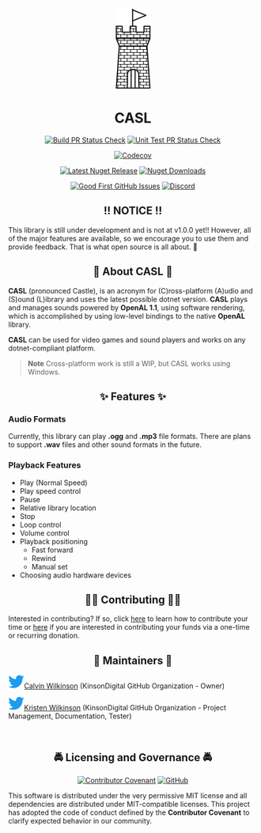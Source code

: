 <div align="center">

![asdf](https://raw.githubusercontent.com/KinsonDigital/CASL/preview/Documentation/Images/casl-logo.png)
</div>

<h1 style="border:0;font-weight:bold" align="center">CASL</h1>

<div align="center">

[![Build PR Status Check](https://img.shields.io/github/actions/workflow/status/KinsonDigital/CASL/build-status-check.yml?label=%E2%9A%99%EF%B8%8FBuild)](https://github.com/KinsonDigital/CASL/actions/workflows/build-status-check.yml)
[![Unit Test PR Status Check](https://img.shields.io/github/actions/workflow/status/KinsonDigital/CASL/unit-test-status-check.yml?label=%F0%9F%A7%AATests)](https://github.com/KinsonDigital/CASL/actions/workflows/unit-test-status-check.yml)

[![Codecov](https://img.shields.io/codecov/c/github/KinsonDigital/CASL?label=Code%20Coverage&logo=codecov)](https://app.codecov.io/gh/KinsonDigital/CASL/tree/preview)

[![Latest Nuget Release](https://img.shields.io/nuget/vpre/kinsondigital.CASL?label=Latest%20Release&logo=nuget)](https://www.nuget.org/packages/KinsonDigital.CASL)
[![Nuget Downloads](https://img.shields.io/nuget/dt/KinsonDigital.CASL?color=0094FF&label=nuget%20downloads&logo=nuget)](https://www.nuget.org/stats/packages/KinsonDigital.CASL?groupby=Version)

[![Good First GitHub Issues](https://img.shields.io/github/issues/kinsondigital/CASL/good%20first%20issue?color=7057ff&label=Good%20First%20Issues)](https://github.com/KinsonDigital/CASL/issues?q=is%3Aissue+is%3Aopen+label%3A%22good+first+issue%22)
[![Discord](https://img.shields.io/discord/481597721199902720?color=%23575CCB&label=chat%20on%20discord&logo=discord&logoColor=white)](https://discord.gg/qewu6fNgv7)
</div>

<h2 style="font-weight:bold" align="center" >!! NOTICE !!</h2>

This library is still under development and is not at v1.0.0 yet!!  However, all of the major features are available, so we encourage you to use them and provide feedback.  That is what open source is all about. 🥳

<h2 style="font-weight:bold" align="center">📖 About CASL 📖</h2>

**CASL** (pronounced Castle), is an acronym for (C)ross-platform (A)udio and (S)ound (L)ibrary and uses the latest possible dotnet version. **CASL** plays and manages sounds powered by **OpenAL 1.1**, using software rendering, which is accomplished by using low-level bindings to the native **OpenAL** library.  

**CASL** can be used for video games and sound players and works on any dotnet-compliant platform.
> **Note** Cross-platform work is still a WIP, but CASL works using Windows.

<h2 style="font-weight:bold" align="center">✨ Features ✨</h2>

### Audio Formats

Currently, this library can play **.ogg** and **.mp3** file formats.  There are plans to support **.wav** files and other sound formats in the future.

### Playback Features

- Play (Normal Speed)
- Play speed control
- Pause
- Relative library location
- Stop
- Loop control
- Volume control
- Playback positioning
  - Fast forward
  - Rewind
  - Manual set
- Choosing audio hardware devices

<h2 style="font-weight:bold;" align="center">🙏🏼 Contributing 🙏🏼</h2>

Interested in contributing? If so, click [here](https://github.com/KinsonDigital/.github/blob/master/docs/CONTRIBUTING.md) to learn how to contribute your time or [here](https://github.com/sponsors/KinsonDigital) if you are interested in contributing your funds via a one-time or recurring donation.

<h2 style="font-weight:bold;" align="center">🔧 Maintainers 🔧</h2>

[![twitter-logo](https://raw.githubusercontent.com/KinsonDigital/.github/master/Images/twitter-logo-16x16.svg)Calvin Wilkinson](https://twitter.com/KDCoder) (KinsonDigital GitHub Organization - Owner)
  
[![twitter-logo](https://raw.githubusercontent.com/KinsonDigital/.github/master/Images/twitter-logo-16x16.svg)Kristen Wilkinson](https://twitter.com/kswilky) (KinsonDigital GitHub Organization - Project Management, Documentation, Tester)

<br/>

<h2 style="font-weight:bold;" align="center">🚔 Licensing and Governance 🚔</h2>

<div align="center">

[![Contributor Covenant](https://img.shields.io/badge/Contributor%20Covenant-2.1-4baaaa.svg?style=flat)](https://github.com/KinsonDigital/.github/blob/master/docs/code_of_conduct.md)
[![GitHub](https://img.shields.io/github/license/kinsondigital/CASL)](https://github.com/KinsonDigital/CASL/blob/preview/LICENSE.md)
</div>

This software is distributed under the very permissive MIT license and all dependencies are distributed under MIT-compatible licenses.
This project has adopted the code of conduct defined by the **Contributor Covenant** to clarify expected behavior in our community.
